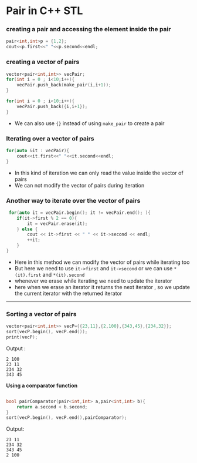# Pair in C++ STL

### creating a pair and accessing the element inside the pair 
```cpp
pair<int,int>p = {1,2};
cout<<p.first<<" "<<p.second<<endl;
```

### creating a vector of pairs 
```cpp
vector<pair<int,int>> vecPair;
for(int i = 0 ; i<10;i++){
    vecPair.push_back(make_pair(i,i+1)); 
}
```
```cpp
for(int i = 0 ; i<10;i++){
    vecPair.push_back({i,i+1});  
}
```
- We can also use `{}` instead of using `make_pair` to create a pair

### Iterating over a vector of pairs 
```cpp
for(auto &it : vecPair){
    cout<<it.first<<" "<<it.second<<endl;
}
```
- In this kind of iteration we can only read the value inside the vector of pairs 
- We can not modify the vector of pairs during iteration 

### Another way to iterate over the vector of pairs

```cpp
 for(auto it = vecPair.begin(); it != vecPair.end(); ){
    if(it->first % 2 == 0){
        it = vecPair.erase(it); 
    } else {
        cout << it->first << " " << it->second << endl;
        ++it;  
    }
}
```
- Here in this method we can modify the vector of pairs while iterating too
- But here we need to use `it->first` and `it->second` or we can use `*(it).first` and `*(it).second`
- whenever we erase while iterating we need to update the iterator 
- here when we erase an iterator it returns the next iterator , so we update the current iterator with the returned iterator 

----------------------------------------------------------------------------------------
### Sorting a vector of pairs 
```cpp
vector<pair<int,int>> vecP={{23,11},{2,100},{343,45},{234,32}};
sort(vecP.begin(), vecP.end());
print(vecP);
```
Output : 
```
2 100
23 11
234 32
343 45
```

**Using a comparator function** 
```cpp

bool pairComparator(pair<int,int> a,pair<int,int> b){
    return a.second < b.second;
}
sort(vecP.begin(), vecP.end(),pairComparator);
```

Output:
```
23 11
234 32
343 45
2 100
```
